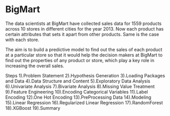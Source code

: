 # BigMart
The data scientists at BigMart have collected sales data for 1559 products across 10 stores in different cities for the year 2013. Now each product has certain attributes that sets it apart from other products. Same is the case with each store.

The aim is to build a predictive model to find out the sales of each product at a particular store so that it would help the decision makers at BigMart to find out the properties of any product or store, which play a key role in increasing the overall sales.

Steps
1).Problem Statement
2).Hypothesis Generation
3).Loading Packages and Data
4).Data Structure and Content
5).Exploratory Data Analysis
6).Univariate Analysis
7).Bivariate Analysis
8).Missing Value Treatment
9).Feature Engineering
10).Encoding Categorical Variables
11).Label Encoding
12).One Hot Encoding
13).PreProcessing Data
14).Modeling
15).Linear Regression
16).Regularized Linear Regression
17).RandomForest
18).XGBoost
19).Summary